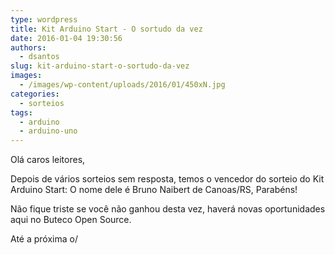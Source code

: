 ```yaml
---
type: wordpress
title: Kit Arduino Start - O sortudo da vez
date: 2016-01-04 19:30:56
authors:
  - dsantos
slug: kit-arduino-start-o-sortudo-da-vez
images:
  - /images/wp-content/uploads/2016/01/450xN.jpg
categories:
  - sorteios
tags:
  - arduino
  - arduino-uno
---
```


Olá caros leitores,

Depois de vários sorteios sem resposta, temos o vencedor do sorteio do Kit Arduino Start:
O nome dele é Bruno Naibert de Canoas/RS, Parabéns!

Não fique triste se você não ganhou desta vez, haverá novas oportunidades aqui no Buteco Open Source.

Até a próxima o/
